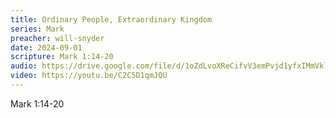 ```yaml
---
title: Ordinary People, Extraordinary Kingdom
series: Mark
preacher: will-snyder
date: 2024-09-01
scripture: Mark 1:14-20
audio: https://drive.google.com/file/d/1oZdLvoXReCifvV3emPvjd1yfxIMmVklH/view
video: https://youtu.be/C2C5D1qmJQU
---
```

Mark 1:14-20